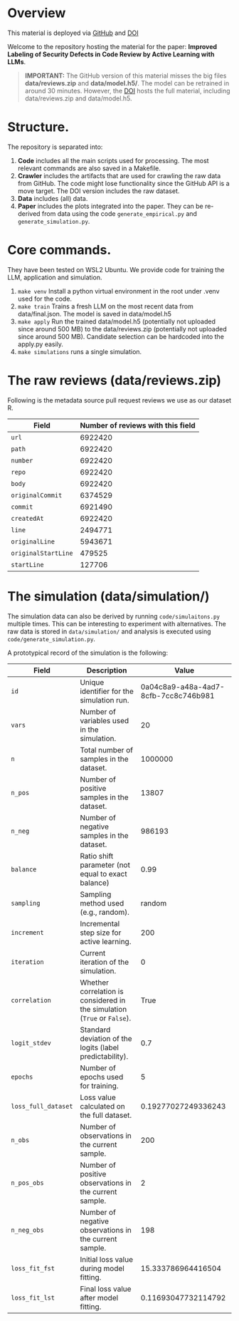 # Overview

This material is deployed via [GitHub](https://github.com/johanneshaertel/EASE_2025_active_learning_LLM)
and [DOI](https://doi.org/10.6084/m9.figshare.28303904)

Welcome to the repository hosting the material for the paper: **Improved Labeling of Security Defects in Code Review by Active Learning with LLMs**.

> **IMPORTANT:** The GitHub version of this material misses the big files **data/reviews.zip** and **data/model.h5/**. The model can be retrained in around 30 minutes. However, the [DOI](https://doi.org/10.6084/m9.figshare.28303904) hosts the full material, including data/reviews.zip and data/model.h5.

# Structure.
The repository is separated into:
1. **Code** includes all the main scripts used for processing. The most relevant commands are also saved in a Makefile.
2. **Crawler** includes the artifacts that are used for crawling the raw data from GitHub. The code might lose functionality since the GitHub API is a move target. The DOI version includes the raw dataset.
3. **Data** includes (all) data.
4. **Paper** includes the plots integrated into the paper. They can be re-derived from data using the code `generate_empirical.py` and `generate_simulation.py`.

# Core commands.

They have been tested on WSL2 Ubuntu. We provide code for training the LLM, application and simulation.

1. `make venv` Install a python virtual environment in the root under .venv used for the code.
2. `make train` Trains a fresh LLM on the most recent data from data/final.json. The model is saved in data/model.h5
3. `make apply` Run the trained data/model.h5 (potentially not uploaded since around 500 MB) to the data/reviews.zip (potentially not uploaded since around 500 MB). Candidate selection can be hardcoded into the apply.py easily.
4. `make simulations` runs a single simulation.

# The raw reviews (data/reviews.zip)

Following is the metadata source pull request reviews we use as our dataset R.

| **Field**             | **Number of reviews with this field**  |
|------------------------|------------|
| `url`                 | 6922420    |
| `path`                | 6922420    |
| `number`              | 6922420    |
| `repo`                | 6922420    |
| `body`                | 6922420    |
| `originalCommit`      | 6374529    |
| `commit`              | 6921490    |
| `createdAt`           | 6922420    |
| `line`                | 2494771    |
| `originalLine`        | 5943671    |
| `originalStartLine`   | 479525     |
| `startLine`           | 127706     |


# The simulation (data/simulation/)
The simulation data can also be derived by running `code/simulaitons.py` multiple times. This can be interesting
to experiment with alternatives.
The raw data is stored in `data/simulation/` and
analysis is executed using `code/generate_simulation.py`.

A prototypical record of the simulation is the following:

| **Field**              | **Description**                                                                 | **Value**                  |
|-------------------------|---------------------------------------------------------------------------------|----------------------------|
| `id`                   | Unique identifier for the simulation run.                                       | 0a04c8a9-a48a-4ad7-8cfb-7cc8c746b981 |
| `vars`                 | Number of variables used in the simulation.                                     | 20                         |
| `n`                    | Total number of samples in the dataset.                                         | 1000000                    |
| `n_pos`                | Number of positive samples in the dataset.                                      | 13807                      |
| `n_neg`                | Number of negative samples in the dataset.                                      | 986193                     |
| `balance`             | Ratio shift parameter (not equal to exact balance)                                          | 0.99                       |
| `sampling`             | Sampling method used (e.g., random).                                            | random                     |
| `increment`            | Incremental step size for active learning.                                             | 200                        |
| `iteration`            | Current iteration of the simulation.                                            | 0                          |
| `correlation`          | Whether correlation is considered in the simulation (`True` or `False`).        | True                       |
| `logit_stdev`          | Standard deviation of the logits (label predictability).                            | 0.7                        |
| `epochs`               | Number of epochs used for training.                                             | 5                          |
| `loss_full_dataset`    | Loss value calculated on the full dataset.                                      | 0.19277027249336243        |
| `n_obs`                | Number of observations in the current sample.                                   | 200                        |
| `n_pos_obs`            | Number of positive observations in the current sample.                          | 2                          |
| `n_neg_obs`            | Number of negative observations in the current sample.                          | 198                        |
| `loss_fit_fst`         | Initial loss value during model fitting.                                        | 15.333786964416504         |
| `loss_fit_lst`         | Final loss value after model fitting.                                           | 0.11693047732114792        |